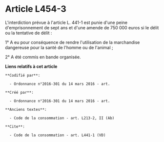 # Article L454-3

L'interdiction prévue à l'article L. 441-1 est punie d'une peine d'emprisonnement de sept ans et d'une amende de 750 000
euros si le délit ou la tentative de délit : 

1° A eu pour conséquence de rendre l'utilisation de la marchandise dangereuse pour la santé de l'homme ou de l'animal ; 

2° A été commis en bande organisée.

**Liens relatifs à cet article**

	**Codifié par**:

	  - Ordonnance n°2016-301 du 14 mars 2016 - art.

	**Créé par**:

	  - Ordonnance n°2016-301 du 14 mars 2016 - art.

	**Anciens textes**:

	  - Code de la consommation - art. L213-2, II (Ab)

	**Cite**:

	  - Code de la consommation - art. L441-1 (VD)
